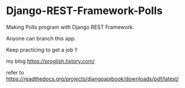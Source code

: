 # Django-REST-Framework-Polls

Making Polls program with Django REST Framework.

Anyone can branch this app.

Keep practicing to get a job !!

my blog 
https://proglish.tistory.com/

refer to https://readthedocs.org/projects/djangoapibook/downloads/pdf/latest/
